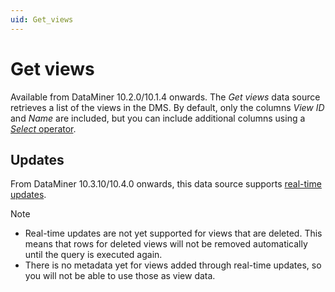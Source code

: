 ```yaml
---
uid: Get_views
---
```


# Get views

Available from DataMiner 10.2.0/10.1.4 onwards. The *Get views* data source retrieves a list of the views in the DMS. By default, only the columns *View ID* and *Name* are included, but you can include additional columns using a [*Select* operator](xref:GQI_Select).

## Updates

From DataMiner 10.3.10/10.4.0 onwards<!-- RN 36789 -->, this data source supports [real-time updates](xref:Query_updates).

> [!NOTE]
>
> - Real-time updates are not yet supported for views that are deleted. This means that rows for deleted views will not be removed automatically until the query is executed again.
> - There is no metadata yet for views added through real-time updates, so you will not be able to use those as view data.
